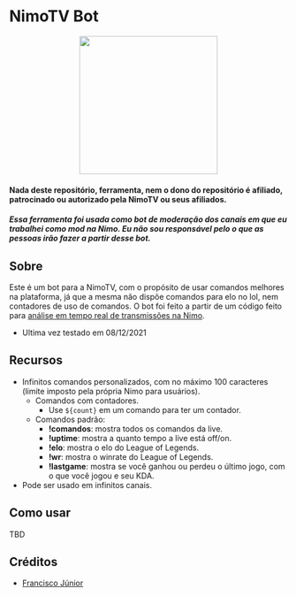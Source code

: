 # NimoTV Bot

<p align="center">
  <img width="250" height="250" src="https://victti.github.io/bot%20icon.png">
</p>

#### Nada deste repositório, ferramenta, nem o dono do repositório é afiliado, patrocinado ou autorizado pela NimoTV ou seus afiliados.
##### Essa ferramenta foi usada como bot de moderação dos canais em que eu trabalhei como mod na Nimo. Eu não sou responsável pelo o que as pessoas irão fazer a partir desse bot.

## Sobre
Este é um bot para a NimoTV, com o propósito de usar comandos melhores na plataforma, já que a mesma não dispõe comandos para elo no lol, nem contadores de uso de comandos. O bot foi feito a partir de um código feito para <a href="https://github.com/franciscojr-dev/websocket-nimotv">análise em tempo real de transmissões na Nimo</a>.

- Ultima vez testado em 08/12/2021

## Recursos
- Infinitos comandos personalizados, com no máximo 100 caracteres (limite imposto pela própria Nimo para usuários).
  - Comandos com contadores.
    - Use `${count}` em um comando para ter um contador.
  - Comandos padrão:
    - <b>!comandos</b>: mostra todos os comandos da live.
    - <b>!uptime</b>: mostra a quanto tempo a live está off/on.
    - <b>!elo</b>: mostra o elo do League of Legends.
    - <b>!wr</b>: mostra o winrate do League of Legends.
    - <b>!lastgame</b>: mostra se você ganhou ou perdeu o último jogo, com o que você jogou e seu KDA.
- Pode ser usado em infinitos canais.

## Como usar

TBD

## Créditos
- <a href="https://github.com/franciscojr-dev">Francisco Júnior</a>
